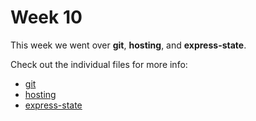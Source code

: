 # Week 10

This week we went over **git**, **hosting**, and **express-state**. 

Check out the individual files for more info: 
- [git]()
- [hosting]()
- [express-state]()
